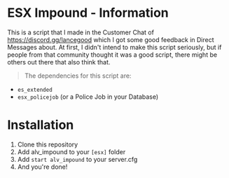 # ESX Impound - Information

This is a script that I made in the Customer Chat of https://discord.gg/lancegood which I got some good feedback in Direct Messages about. At first, I didn't intend to make this script seriously, but if people from that community thought it was a good script, there might be others out there that also think that.

> The dependencies for this script are: 

- `es_extended`
- `esx_policejob` (or a Police Job in your Database)

# Installation

1) Clone this repository
2) Add alv_impound to your `[esx]` folder
3) Add `start alv_impound` to your server.cfg
4) And you're done!
